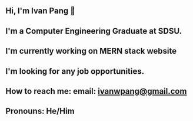 ## Hi, I'm Ivan Pang 👋
## I'm a Computer Engineering Graduate at SDSU.
## I'm currently working on MERN stack website
## I'm looking for any job opportunities. 
## How to reach me: email: ivanwpang@gmail.com
## Pronouns: He/Him
<!--
**ivanwpang/ivanwpang** is a ✨ _special_ ✨ repository because its `README.md` (this file) appears on your GitHub profile.

Here are some ideas to get you started:

- 🔭 I’m currently working on ...
- 🌱 I’m currently learning ...
- 👯 I’m looking to collaborate on ...
- 🤔 I’m looking for help with ...
- 💬 Ask me about ...
- 📫 How to reach me: ...
- 😄 Pronouns: ...
- ⚡ Fun fact: ...
-->
